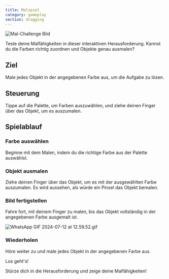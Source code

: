 ```yaml
---
title: Malspiel
category: gameplay
section: dragging
---
```

![Mal-Challenge Bild](https://help.studycat.com/hc/article_attachments/34823177517721)

Teste deine Malfähigkeiten in dieser interaktiven Herausforderung. Kannst du die Farben richtig zuordnen und Objekte genau ausmalen?

## Ziel

Male jedes Objekt in der angegebenen Farbe aus, um die Aufgabe zu lösen.

## Steuerung

Tippe auf die Palette, um Farben auszuwählen, und ziehe deinen Finger über das Objekt, um es auszumalen.

## Spielablauf

### Farbe auswählen

Beginne mit dem Malen, indem du die richtige Farbe aus der Palette auswählst.

### Objekt ausmalen

Ziehe deinen Finger über das Objekt, um es mit der ausgewählten Farbe auszumalen. Es wird aussehen, als würde ein Pinsel das Objekt bemalen.

### Bild fertigstellen

Fahre fort, mit deinem Finger zu malen, bis das Objekt vollständig in der angegebenen Farbe ausgemalt ist.

![WhatsApp GIF 2024-07-12 at 12.59.52.gif](https://help.studycat.com/hc/article_attachments/34967665665945)

### Wiederholen

Höre weiter zu und male jedes Objekt in der angegebenen Farbe aus.

Los geht's!

Stürze dich in die Herausforderung und zeige deine Malfähigkeiten!